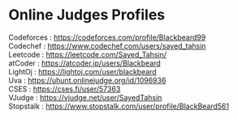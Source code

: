 # Online Judges Profiles
Codeforces : https://codeforces.com/profile/Blackbeard99 <br>
Codechef : https://www.codechef.com/users/sayed_tahsin <br>
Leetcode : https://leetcode.com/Sayed_Tahsin/ <br>
atCoder : https://atcoder.jp/users/Blackbeard <br>
LightOj : https://lightoj.com/user/blackbeard <br>
Uva : https://uhunt.onlinejudge.org/id/1096936 <br>
CSES : https://cses.fi/user/57363 <br>
VJudge : https://vjudge.net/user/SayedTahsin <br>
Stopstalk : https://www.stopstalk.com/user/profile/BlackBeard561 <br>
